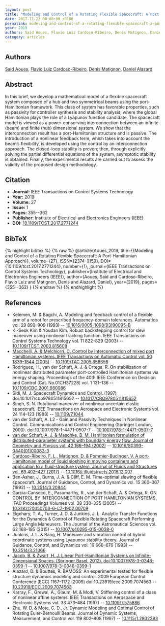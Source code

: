 ```yaml
---
layout: post
title: "Modeling and Control of a Rotating Flexible Spacecraft: A Port-Hamiltonian Approach"
date: 2017-11-22 00:00:00 +0100
permalink: modeling-and-control-of-a-rotating-flexible-spacecraft-a-port-hamiltonian-approach
year: 2019
authors: Said Aoues, Flavio Luiz Cardoso-Ribeiro, Denis Matignon, Daniel Alazard
category: articles
---
```

 
## Authors
[Said Aoues](authors/said_aoues), [Flavio Luiz Cardoso-Ribeiro](authors/flavio_luiz_cardoso_ribeiro), [Denis Matignon](authors/denis_matignon), [Daniel Alazard](authors/daniel_alazard)
 
## Abstract
In this brief, we develop a mathematical model of a flexible spacecraft system composed of a hub and two symmetrical beams using the port-Hamiltonian framework. This class of system has favorable properties, such as passivity for controller synthesis and stability analysis, where the global Hamiltonian plays the role of a Lyapunov function candidate. The spacecraft model is viewed as a power-conserving interconnection between an infinite (beam) and finite (hub) dimensional system. We show that the interconnection result has a port-Hamiltonian structure and is passive. The introduction of a nonlinear feedback term, which takes into account the beam’s flexibility, is developed using the control by an interconnection approach. The closed-loop stability is proven; then, through explicitly solving the partial differential equations of the system, asymptotic stability is obtained. Finally, the experimental results are carried out to assess the validity of the proposed design methodology.
 
## Citation
- **Journal:** IEEE Transactions on Control Systems Technology
- **Year:** 2019
- **Volume:** 27
- **Issue:** 1
- **Pages:** 355--362
- **Publisher:** Institute of Electrical and Electronics Engineers (IEEE)
- **DOI:** [10.1109/TCST.2017.2771244](https://doi.org/10.1109/TCST.2017.2771244)
 
## BibTeX
{% highlight bibtex %}
{% raw %}
@article{Aoues_2019,
  title={{Modeling and Control of a Rotating Flexible Spacecraft: A Port-Hamiltonian Approach}},
  volume={27},
  ISSN={2374-0159},
  DOI={10.1109/tcst.2017.2771244},
  number={1},
  journal={IEEE Transactions on Control Systems Technology},
  publisher={Institute of Electrical and Electronics Engineers (IEEE)},
  author={Aoues, Said and Cardoso-Ribeiro, Flavio Luiz and Matignon, Denis and Alazard, Daniel},
  year={2019},
  pages={355--362}
}
{% endraw %}
{% endhighlight %}
 
## References
- Kelemen, M. & Bagchi, A. Modeling and feedback control of a flexible arm of a robot for prescribed frequency-domain tolerances. Automatica vol. 29 899–909 (1993) -- [10.1016/0005-1098(93)90095-B](https://doi.org/10.1016/0005-1098(93)90095-B)
- Ki-Seok Kim & Youdan Kim. Robust backstepping control for slew maneuver using nonlinear tracking function. IEEE Transactions on Control Systems Technology vol. 11 822–829 (2003) -- [10.1109/TCST.2003.815608](https://doi.org/10.1109/TCST.2003.815608)
- [Macchelli, A. & Melchiorri, C. Control by interconnection of mixed port Hamiltonian systems. IEEE Transactions on Automatic Control vol. 50 1839–1844 (2005)](control-by-interconnection-of-mixed-port-hamiltonian-systems) -- [10.1109/TAC.2005.858656](https://doi.org/10.1109/TAC.2005.858656)
- Rodriguez, H., van der Schaft, A. J. & Ortega, R. On stabilization of nonlinear distributed parameter port-controlled Hamiltonian systems via energy shaping. Proceedings of the 40th IEEE Conference on Decision and Control (Cat. No.01CH37228) vol. 1 131–136 -- [10.1109/CDC.2001.980086](https://doi.org/10.1109/CDC.2001.980086)
- Sidi, M. J. Spacecraft Dynamics and Control. (1997) doi:10.1017/cbo9780511815652 -- [10.1017/CBO9780511815652](https://doi.org/10.1017/CBO9780511815652)
- Singh, S. N. Rotational maneuver of nonlinear uncertain elastic spacecraft. IEEE Transactions on Aerospace and Electronic Systems vol. 24 114–123 (1988) -- [10.1109/7.1044](https://doi.org/10.1109/7.1044)
- van der Schaft, A. L2 - Gain and Passivity Techniques in Nonlinear Control. Communications and Control Engineering (Springer London, 2000). doi:10.1007/978-1-4471-0507-7 -- [10.1007/978-1-4471-0507-7](https://doi.org/10.1007/978-1-4471-0507-7)
- [van der Schaft, A. J. & Maschke, B. M. Hamiltonian formulation of distributed-parameter systems with boundary energy flow. Journal of Geometry and Physics vol. 42 166–194 (2002)](hamiltonian-formulation-of-distributed-parameter-systems-with-boundary-energy-flow) -- [10.1016/S0393-0440(01)00083-3](https://doi.org/10.1016/S0393-0440(01)00083-3)
- [Cardoso-Ribeiro, F. L., Matignon, D. & Pommier-Budinger, V. A port-Hamiltonian model of liquid sloshing in moving containers and application to a fluid-structure system. Journal of Fluids and Structures vol. 69 402–427 (2017)](a-port-hamiltonian-model-of-liquid-sloshing-in-moving-containers-and-application-to-a-fluid-structure-system) -- [10.1016/j.jfluidstructs.2016.12.007](https://doi.org/10.1016/j.jfluidstructs.2016.12.007)
- Ben-Asher, J., Burns, J. A. & Cliff, E. M. Time-optimal slewing of flexible spacecraft. Journal of Guidance, Control, and Dynamics vol. 15 360–367 (1992) -- [10.2514/3.20844](https://doi.org/10.2514/3.20844)
- Garcia–Canseco, E., Pasumarthy, R., van der Schaft, A. & Ortega, R. ON CONTROL BY INTERCONNECTION OF PORT HAMILTONIAN SYSTEMS. IFAC Proceedings Volumes vol. 38 330–335 (2005) -- [10.3182/20050703-6-CZ-1902.00709](https://doi.org/10.3182/20050703-6-CZ-1902.00709)
- Elgohary, T. A., Turner, J. D. & Junkins, J. L. Analytic Transfer Functions for the Dynamics &amp; Control of Flexible Rotating Spacecraft Performing Large Angle Maneuvers. The Journal of the Astronautical Sciences vol. 62 168–195 (2015) -- [10.1007/s40295-015-0038-0](https://doi.org/10.1007/s40295-015-0038-0)
- Junkins, J. L. & Bang, H. Maneuver and vibration control of hybrid coordinate systems using Lyapunov stability theory. Journal of Guidance, Control, and Dynamics vol. 16 668–676 (1993) -- [10.2514/3.21066](https://doi.org/10.2514/3.21066)
- [Jacob, B. & Zwart, H. J. Linear Port-Hamiltonian Systems on Infinite-Dimensional Spaces. (Springer Basel, 2012). doi:10.1007/978-3-0348-0399-1](linear-port-hamiltonian-systems-on-infinite-dimensional-spaces) -- [10.1007/978-3-0348-0399-1](https://doi.org/10.1007/978-3-0348-0399-1)
- Alazard, D. & Bouttes, R. BAMOSS: An experimental tested for flexible structure dynamics modeling and control. 2009 European Control Conference (ECC) 1167–1172 (2009) doi:10.23919/ecc.2009.7074563 -- [10.23919/ECC.2009.7074563](https://doi.org/10.23919/ECC.2009.7074563)
- Karray, F., Grewal, A., Glaum, M. & Modi, V. Stiffening control of a class of nonlinear affine systems. IEEE Transactions on Aerospace and Electronic Systems vol. 33 473–484 (1997) -- [10.1109/7.575886](https://doi.org/10.1109/7.575886)
- Zhu, W. D. & Mote, C. D., Jr. Dynamic Modeling and Optimal Control of Rotating Euler-Bernoulli Beams. Journal of Dynamic Systems, Measurement, and Control vol. 119 802–808 (1997) -- [10.1115/1.2802393](https://doi.org/10.1115/1.2802393)

